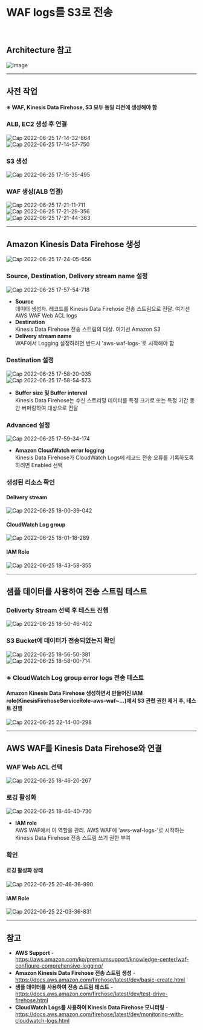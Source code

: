 # WAF logs를 S3로 전송

<br/>

## Architecture 참고
![Image](https://user-images.githubusercontent.com/46125158/175768928-32fa8a3c-dae6-4e04-88fd-325a5129483e.png)

<hr>

## 사전 작업
**※ WAF, Kinesis Data Firehose, S3 모두 동일 리전에 생성해야 함**

### ALB, EC2 생성 후 연결
![Cap 2022-06-25 17-14-32-864](https://user-images.githubusercontent.com/46125158/175768956-7e2c968f-ea5a-4bc3-974e-611681aa8c45.png)   
![Cap 2022-06-25 17-14-57-750](https://user-images.githubusercontent.com/46125158/175768962-37c9f57e-487f-4b66-967c-1d29dbc5563f.png)

### S3 생성
![Cap 2022-06-25 17-15-35-495](https://user-images.githubusercontent.com/46125158/175769001-4448fa6f-f373-45bd-b888-b91d11dfb013.png)

### WAF 생성(ALB 연결)
![Cap 2022-06-25 17-21-11-711](https://user-images.githubusercontent.com/46125158/175769006-40b7a1d8-ee4e-4e9e-a170-3f7f5005b23d.png)  
![Cap 2022-06-25 17-21-29-356](https://user-images.githubusercontent.com/46125158/175769080-ba269364-3310-4a0f-a56d-e1250955cac0.png)  
![Cap 2022-06-25 17-21-44-363](https://user-images.githubusercontent.com/46125158/175769102-d685bc92-7bbd-4a40-885b-d18114c9dd6a.png)

<hr>

## Amazon Kinesis Data Firehose 생성
![Cap 2022-06-25 17-24-05-656](https://user-images.githubusercontent.com/46125158/175769853-9156eb60-b6fb-4a7b-be12-b92886b013af.png)

### Source, Destination, Delivery stream name 설정
![Cap 2022-06-25 17-57-54-718](https://user-images.githubusercontent.com/46125158/175769900-ec071c85-a44a-4d60-b1a3-3b8183783750.png)  
- **Source**  
  데이터 생성자. 레코드를 Kinesis Data Firehose 전송 스트림으로 전달. 여기선 AWS WAF Web ACL logs
- **Destination**  
  Kinesis Data Firehose 전송 스트림의 대상. 여기선 Amazon S3
- **Delivery stream name**  
  WAF에서 Logging 설정하려면 반드시 'aws-waf-logs-'로 시작해야 함

### Destination 설정
![Cap 2022-06-25 17-58-20-035](https://user-images.githubusercontent.com/46125158/175770161-b969f780-425c-4acd-aaaa-c5b4b4673340.png)  
![Cap 2022-06-25 17-58-54-573](https://user-images.githubusercontent.com/46125158/175770350-68f2266e-42e0-420b-aa4b-acf7bfa8bf88.png)  
- **Buffer size 및 Buffer interval**  
  Kinesis Data Firehose는 수신 스트리밍 데이터를 특정 크기로 또는 특정 기간 동안 버퍼링하여 대상으로 전달

### Advanced 설정
![Cap 2022-06-25 17-59-34-174](https://user-images.githubusercontent.com/46125158/175770529-2f43944a-cf0f-488c-8567-d22cbe4724bb.png)  
- **Amazon CloudWatch error logging**  
  Kinesis Data Firehose가 CloudWatch Logs에 레코드 전송 오류를 기록하도록 하려면 Enabled 선택

### 생성된 리소스 확인
#### Delivery stream
![Cap 2022-06-25 18-00-39-042](https://user-images.githubusercontent.com/46125158/175770905-28813cd7-adc3-4c64-8f09-d6f5e181ac31.png)

#### CloudWatch Log group
![Cap 2022-06-25 18-01-18-289](https://user-images.githubusercontent.com/46125158/175770962-10063ef9-f628-4f22-bb78-56847cfb649a.png)  

#### IAM Role
![Cap 2022-06-25 18-43-58-355](https://user-images.githubusercontent.com/46125158/175771034-a8382b34-e753-42a4-93bc-3cb062de7f2b.png)

<hr>

## 샘플 데이터를 사용하여 전송 스트림 테스트
### Deliverty Stream 선택 후 테스트 진행
![Cap 2022-06-25 18-50-46-402](https://user-images.githubusercontent.com/46125158/175772759-9984f62f-14d2-45ba-855e-e56d7f2766ef.png)

### S3 Bucket에 데이터가 전송되었는지 확인
![Cap 2022-06-25 18-56-50-381](https://user-images.githubusercontent.com/46125158/175772724-a9833f37-136c-46e8-83b2-b71b7ad5812d.png)  
![Cap 2022-06-25 18-58-00-714](https://user-images.githubusercontent.com/46125158/175772739-9ca82df5-dcfc-4e01-b315-b5e7bb4409ab.png)

### ※ CloudWatch Log group error logs 전송 테스트
#### Amazon Kinesis Data Firehose 생성하면서 만들어진 IAM role(KinesisFirehoseServiceRole-aws-waf~...)에서 S3 관련 권한 제거 후, 테스트 진행
![Cap 2022-06-25 22-14-00-298](https://user-images.githubusercontent.com/46125158/175775211-53c8c840-61d5-44c0-b364-062417956785.png)

<hr>

## AWS WAF를 Kinesis Data Firehose와 연결
### WAF Web ACL 선택
![Cap 2022-06-25 18-46-20-267](https://user-images.githubusercontent.com/46125158/175772262-6d3ce07c-96ef-452e-9097-1d5cb92949b7.png)

### 로깅 활성화
![Cap 2022-06-25 18-46-40-730](https://user-images.githubusercontent.com/46125158/175774108-a4da0b28-0e67-4fc4-913c-9f422c62afaf.png)  
- **IAM role**  
  AWS WAF에서 이 역할을 관리. AWS WAF에 'aws-waf-logs-'로 시작하는 Kinesis Data Firehose 전송 스트림 쓰기 권한 부여

### 확인
#### 로깅 활성화 상태
![Cap 2022-06-25 20-46-36-990](https://user-images.githubusercontent.com/46125158/175772446-b796b331-3b08-4988-b40f-687127761808.png)

#### IAM Role
![Cap 2022-06-25 22-03-36-831](https://user-images.githubusercontent.com/46125158/175774681-14443db5-8845-450a-8932-1a18fa17cba3.png)

<hr>

## 참고
- **AWS Support** - https://aws.amazon.com/ko/premiumsupport/knowledge-center/waf-configure-comprehensive-logging/
- **Amazon Kinesis Data Firehose 전송 스트림 생성** - https://docs.aws.amazon.com/firehose/latest/dev/basic-create.html
- **샘플 데이터를 사용하여 전송 스트림 테스트** - https://docs.aws.amazon.com/firehose/latest/dev/test-drive-firehose.html
- **CloudWatch Logs를 사용하여 Kinesis Data Firehose 모니터링** - https://docs.aws.amazon.com/firehose/latest/dev/monitoring-with-cloudwatch-logs.html
